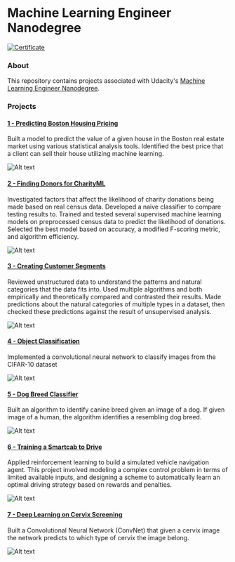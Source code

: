 Machine Learning Engineer Nanodegree
====================================

[![Certificate](certificate.png)](https://confirm.udacity.com/K2SHJCCG)

### About

This repository contains projects associated with Udacity's [Machine Learning Engineer Nanodegree](https://www.udacity.com/course/nd009).

### Projects

#### [1 - Predicting Boston Housing Pricing](1-boston_housing)

Built a model to predict the value of a given house in the Boston real estate market using various statistical analysis tools. Identified the best price that a client can sell their house utilizing machine learning.

![Alt text](./images/boston.png "Boston Housing")

#### [2 - Finding Donors for CharityML](2-finding_donors)

Investigated factors that affect the likelihood of charity donations being made based on real census data. Developed a naive classifier to compare testing results to. Trained and tested several supervised machine learning models on preprocessed census data to predict the likelihood of donations. Selected the best model based on accuracy, a modified F-scoring metric, and algorithm efficiency.

![Alt text](./images/charity.png "Charity ML")

#### [3 - Creating Customer Segments](3-customer_segments)

Reviewed unstructured data to understand the patterns and natural categories that the data fits into. Used multiple algorithms and both empirically and theoretically compared and contrasted their results. Made predictions about the natural categories of multiple types in a dataset, then checked these predictions against the result of unsupervised analysis.

![Alt text](./images/customersegment.png "Customer Segments")

#### [4 - Object Classification](4-object-classification)

Implemented a convolutional neural network to classify images from the CIFAR-10 dataset

![Alt text](./images/object_class.png "Object Classification")

#### [5 - Dog Breed Classifier](5-dog-breed)

Built an algorithm to identify canine breed given an image of a dog. If given image of a human, the algorithm identifies a resembling dog breed.

![Alt text](./images/dogclass.png "Dog Classification")

#### [6 - Training a Smartcab to Drive](6-smartcab)

Applied reinforcement learning to build a simulated vehicle navigation agent. This project involved modeling a complex control problem in terms of limited available inputs, and designing a scheme to automatically learn an optimal driving strategy based on rewards and penalties.

![Alt text](./images/reinforcement.png "reinforcement")

#### [7 - Deep Learning on Cervix Screening](7-cervix-screening)

Built a Convolutional Neural Network (ConvNet) that given a cervix image the network predicts to which type of cervix the image belong.

![Alt text](./images/capstone.png "Capstone")
